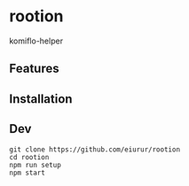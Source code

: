 rootion
=====

komiflo-helper

## Features

## Installation

## Dev

    git clone https://github.com/eiurur/rootion
    cd rootion
    npm run setup
    npm start

